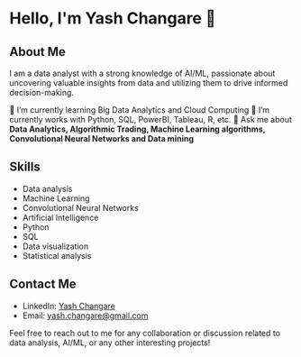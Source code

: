 # Hello, I'm Yash Changare 👋

## About Me
I am a data analyst with a strong knowledge of AI/ML, passionate about uncovering valuable insights from data and utilizing them to drive informed decision-making.

🔭 I’m currently learning Big Data Analytics and Cloud Computing
🌱 I’m currently works with Python, SQL, PowerBI, Tableau, R, etc.
💬 Ask me about **Data Analytics, Algorithmic Trading, Machine Learning algorithms, Convolutional Neural Networks and Data mining**

## Skills
- Data analysis
- Machine Learning
- Convolutional Neural Networks
- Artificial Intelligence
- Python
- SQL
- Data visualization
- Statistical analysis


## Contact Me
- LinkedIn: [Yash Changare](https://www.linkedin.com/in/yash-changare/)
- Email: yash.changare@gmail.com

Feel free to reach out to me for any collaboration or discussion related to data analysis, AI/ML, or any other interesting projects!
